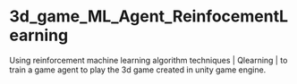 # 3d_game_ML_Agent_ReinfocementLearning
Using reinforcement machine learning algorithm techniques | Qlearning | to train a game agent to play the 3d game created in unity game engine.
